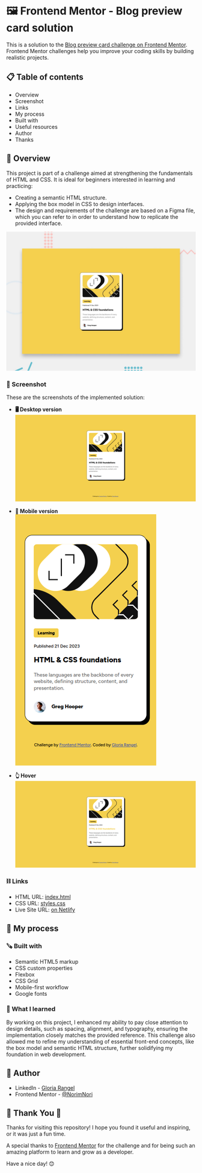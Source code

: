 # 🖼 Frontend Mentor - Blog preview card solution

This is a solution to the [Blog preview card challenge on Frontend Mentor](https://www.frontendmentor.io/challenges/blog-preview-card-ckPaj01IcS). Frontend Mentor challenges help you improve your coding skills by building realistic projects. 

## 📋 Table of contents

- Overview
- Screenshot
- Links
- My process
- Built with
- Useful resources
- Author
- Thanks

## 📖 Overview
This project is part of a challenge aimed at strengthening the fundamentals of HTML and CSS. It is ideal for beginners interested in learning and practicing:

-   Creating a semantic HTML structure.
-   Applying the box model in CSS to design interfaces.
-   The design and requirements of the challenge are based on a Figma file, which you can refer to in order to understand how to replicate the provided interface.

![Preview](./images/preview.jpg)

### 📸 Screenshot
These are the screenshots of the implemented solution:

- **🖥️ Desktop version**  
  ![Desktop](./images/blog_desktop.png)

- **📱 Mobile version**  
  ![Mobile](./images/blog_mobile.png)

- **👆 Hover**  
  ![Hover](./images/blog_hover.png)

### ⛓️ Links

- HTML URL: [index.html](https://github.com/NorimNori/blog-preview-card/blob/main/index.html)
- CSS URL: [styles.css](https://github.com/NorimNori/blog-preview-card/blob/main/styles.css)
- Live Site URL: [on Netlify](https://blog-preview-card-by-gr.netlify.app/)

## 📌 My process

### 🪚 Built with

- Semantic HTML5 markup
- CSS custom properties
- Flexbox
- CSS Grid
- Mobile-first workflow
- Google fonts

### 🔬 What I learned

By working on this project, I enhanced my ability to pay close attention to design details, such as spacing, alignment, and typography, ensuring the implementation closely matches the provided reference. This challenge also allowed me to refine my understanding of essential front-end concepts, like the box model and semantic HTML structure, further solidifying my foundation in web development.

## 👋 Author

- LinkedIn - [Gloria Rangel](https://www.linkedin.com/in/gloria-rangel-06b960306/)
- Frontend Mentor - [@NorimNori](https://www.frontendmentor.io/profile/NorimNori)

## 🌟 Thank You 🌟
Thanks for visiting this repository! I hope you found it useful and inspiring, or it was just a fun time.  

A special thanks to [Frontend Mentor](https://www.frontendmentor.io) for the challenge and for being such an amazing platform to learn and grow as a developer.  

Have a nice day! 😊
